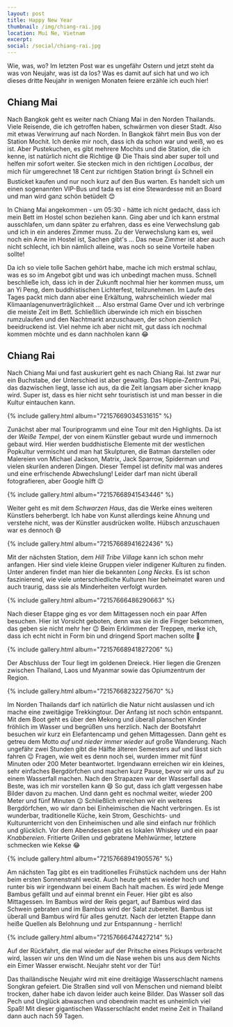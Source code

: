 ```yaml
---
layout: post
title: Happy New Year
thumbnail: /img/chiang-rai.jpg
location: Mui Ne, Vietnam
excerpt: 
social: /social/chiang-rai.jpg
---
```


Wie, was, wo? Im letzten Post war es ungefähr Ostern und jetzt steht da was von Neujahr, was ist da los? Was es damit auf sich hat und wo ich dieses dritte Neujahr in wenigen Monaten feiere erzähle ich euch hier!

## Chiang Mai
Nach Bangkok geht es weiter nach Chiang Mai in den Norden Thailands. Viele Reisende, die ich getroffen haben, schwärmen von dieser Stadt. Also mit etwas Verwirrung auf nach Norden. In Bangkok fährt mein Bus von der Station Mochit. Ich denke mir noch, dass ich da schon war und weiß, wo es ist. Aber Pustekuchen, es gibt mehrere Mochits und die Station, die ich kenne, ist natürlich nicht die Richtige :smile: Die Thais sind aber super toll und helfen mir sofort weiter. Sie stecken mich in den richtigen *Localbus*, der mich für umgerechnet 18 Cent zur richtigen Station bringt :thumbsup: Schnell ein Busticket kaufen und nur noch kurz auf den Bus warten. Es handelt sich um einen sogenannten VIP-Bus und tada es ist eine Stewardesse mit an Board und man wird ganz schön betüdelt :blush:

In Chiang Mai angekommen - um 05:30 - hätte ich nicht gedacht, dass ich mein Bett im Hostel schon beziehen kann. Ging aber und ich kann erstmal ausschlafen, um dann später zu erfahren, dass es eine Verwechslung gab und ich in ein anderes Zimmer muss. Zu der Verwechslung kam es, weil noch ein Arne im Hostel ist, Sachen gibt's ... Das neue Zimmer ist aber auch nicht schlecht, ich bin nämlich alleine, was noch so seine Vorteile haben sollte!

Da ich so viele tolle Sachen gehört habe, mache ich mich erstmal schlau, was es so im Angebot gibt und was ich unbedingt machen muss. Schnell beschließe ich, dass ich in der Zukunft nochmal hier her kommen muss, um an Yi Peng, dem buddhistischen Lichterfest, teilzunehmen. Im Laufe des Tages packt mich dann aber eine Erkältung, wahrscheinlich wieder mal Klimaanlagenunverträglichkeit ... Also erstmal Game Over und ich verbringe die meiste Zeit im Bett. Schließlich überwinde ich mich ein bisschen rumzulaufen und den Nachtmarkt anzuschauen, der schon ziemlich beeidruckend ist. Viel nehme ich aber nicht mit, gut dass ich nochmal kommen möchte und es dann nachholen kann :joy:

## Chiang Rai
Nach Chiang Mai und fast auskuriert geht es nach Chiang Rai. Ist zwar nur ein Buchstabe, der Unterschied ist aber gewaltig. Das Hippie-Zentrum Pai, das dazwischen liegt, lasse ich aus, da die Zeit langsam aber sicher knapp wird. Super ist, dass es hier nicht sehr touristisch ist und man besser in die Kultur eintauchen kann.

{% include gallery.html album="72157669034531615" %}

Zunächst aber mal Touriprogramm und eine Tour mit den Highlights. Da ist der *Weiße Tempel*, der von einem Künstler gebaut wurde und immernoch gebaut wird. Hier werden buddhistische Elemente mit der westlichen Popkultur vermischt und man hat Skulpturen, die Batman darstellen oder Malereien von Michael Jackson, Matrix, Jack Sparrow, Spiderman und vielen skurilen anderen Dingen. Dieser Tempel ist definitv mal was anderes und eine erfrischende Abwechslung! Leider darf man nicht überall fotografieren, aber Google hilft :wink:

{% include gallery.html album="72157668941543446" %}

Weiter geht es mit dem *Schwarzen Haus*, das die Werke eines weiteren Künstlers beherbergt. Ich habe von Kunst allerdings keine Ahnung und verstehe nicht, was der Künstler ausdrücken wollte. Hübsch anzuschauen war es dennoch :smile: 

{% include gallery.html album="72157668941622436" %}

Mit der nächsten Station, dem *Hill Tribe Village* kann ich schon mehr anfangen. Hier sind viele kleine Gruppen vieler indigener Kulturen zu finden. Unter anderen findet man hier die bekannten *Long Necks*. Es ist schon faszinierend, wie viele unterschiedliche Kulturen hier beheimatet waren und auch traurig, dass sie als Minderheiten verfolgt wurden. 

{% include gallery.html album="72157666486290663" %}

Nach dieser Etappe ging es vor dem Mittagessen noch ein paar Affen besuchen. Hier ist Vorsicht geboten, denn was sie in die Finger bekommen, das geben sie nicht mehr her :wink: Beim Erklimmen der Treppen, merke ich, dass ich echt nicht in Form bin und dringend Sport machen sollte :see_no_evil:

{% include gallery.html album="72157668941827206" %}

Der Abschluss der Tour liegt im goldenen Dreieck. Hier liegen die Grenzen zwischen Thailand, Laos und Myanmar sowie das Opiumzentrum der Region.

{% include gallery.html album="72157668232275670" %}

Im Norden Thailands darf ich natürlich die Natur nicht auslassen und ich mache eine zweitägige Trekkingtour. Der Anfang ist noch schön entspannt. Mit dem Boot geht es über den Mekong und überall planschen Kinder fröhlich im Wasser und begrüßen uns herzlich. Nach der Bootsfahrt besuchen wir kurz ein Elefantencamp und gehen Mittagessen. Dann geht es getreu dem Motto *auf und nieder immer wieder* auf große Wanderung. Nach ungefähr zwei Stunden gibt die Hälfte älteren Semesters auf und lässt sich fahren :wink: Fragen, wie weit es denn noch sei, wurden immer mit fünf Minuten oder 200 Meter beantwortet. Irgendwann erreichen wir ein kleines, sehr einfaches Bergdörfchen und machen kurz Pause, bevor wir uns auf zu einem Wasserfall machen. Nach den Strapazen war der Wasserfall das Beste, was ich mir vorstellen kann :smile: So gut, dass ich glatt vergessen habe Bilder davon zu machen. Und dann geht es nochmal weiter, wieder 200 Meter und fünf Minuten :wink: Schließlich erreichen wir ein weiteres Bergdörfchen, wo wir dann bei Einheimischen die Nacht verbringen. Es ist wunderbar, traditionelle Küche, kein Strom, Geschichts- und Kulturunterricht von den Einheimischen und alle sind einfach nur fröhlich und glücklich. Vor dem Abendessen gibt es lokalen Whiskey und ein paar *Knabbereien*. Fritierte Grillen und gebratene Mehlwürmer, letztere schmecken wie Kekse :joy:

{% include gallery.html album="72157668941905576" %}

Am nächsten Tag gibt es ein traditionelles Frühstück nachdem uns der Hahn beim ersten Sonnenstrahl weckt. Auch heute geht es wieder hoch und runter bis wir irgendwann bei einem Bach halt machen. Es wird jede Menge Bambus gefällt und auf einmal brennt ein Feuer. Hier gibt es also Mittagessen. Im Bambus wird der Reis gegart, auf Bambus wird das Schwein gebraten und im Bambus wird der Salat zubereitet. Bambus ist überall und Bambus wird für alles genutzt. Nach der letzten Etappe dann heiße Quellen als Belohnung und zur Entspannung - herrlich!

{% include gallery.html album="72157666474427214" %}

Auf der Rückfahrt, die mal wieder auf der Pritsche eines Pickups verbracht wird, lassen wir uns den Wind um die Nase wehen bis uns aus dem Nichts ein Eimer Wasser erwischt. Neujahr steht vor der Tür!

Das thailändische Neujahr wird mit eine dreitägige Wasserschlacht namens Songkran gefeiert. Die Straßen sind voll von Menschen und niemand bleibt trocken, daher habe ich davon leider auch keine Bilder. Das Wasser soll das Pech und Unglück abwaschen und obendrein macht es unheimlich viel Spaß! Mit dieser gigantischen Wasserschlacht endet meine Zeit in Thailand dann auch nach 59 Tagen.